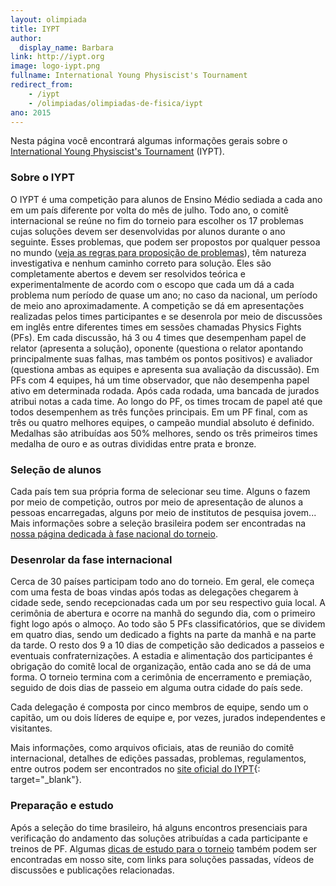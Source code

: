```yaml
---
layout: olimpiada
title: IYPT
author:
  display_name: Barbara
link: http://iypt.org 
image: logo-iypt.png
fullname: International Young Physiscist's Tournament
redirect_from: 
    - /iypt
    - /olimpiadas/olimpiadas-de-fisica/iypt
ano: 2015
---
```


Nesta página você encontrará algumas informações gerais sobre o [International Young Physiscist\'s Tournament][2] (IYPT).

### **Sobre o IYPT**

  
O IYPT é uma competição para alunos de Ensino Médio sediada a cada ano em um país diferente por volta do mês de julho. Todo ano, o comitê internacional se reúne no fim do torneio para escolher os 17 problemas cujas soluções devem ser desenvolvidas por alunos durante o ano seguinte. Esses problemas, que podem ser propostos por qualquer pessoa no mundo ([veja as regras para proposição de problemas][3]), têm natureza investigativa e nenhum caminho correto para solução. Eles são completamente abertos e devem ser resolvidos teórica e experimentalmente de acordo com o escopo que cada um dá a cada problema num período de quase um ano; no caso da nacional, um período de meio ano aproximadamente. A competição se dá em apresentações realizadas pelos times participantes e se desenrola por meio de discussões em inglês entre diferentes times em sessões chamadas Physics Fights (PFs). Em cada discussão, há 3 ou 4 times que desempenham papel de relator (apresenta a solução), oponente (questiona o relator apontando principalmente suas falhas, mas também os pontos positivos) e avaliador (questiona ambas as equipes e apresenta sua avaliação da discussão). Em PFs com 4 equipes, há um time observador, que não desempenha papel ativo em determinada rodada. Após cada rodada, uma bancada de jurados atribui notas a cada time. Ao longo do PF, os times trocam de papel até que todos desempenhem as três funções principais. Em um PF final, com as três ou quatro melhores equipes, o campeão mundial absoluto é definido. Medalhas são atribuídas aos 50% melhores, sendo os três primeiros times medalha de ouro e as outras divididas entre prata e bronze.

### **Seleção de alunos**

  
Cada país tem sua própria forma de selecionar seu time. Alguns o fazem por meio de competição, outros por meio de apresentação de alunos a pessoas encarregadas, alguns por meio de institutos de pesquisa jovem... Mais informações sobre a seleção brasileira podem ser encontradas na [nossa página dedicada à fase nacional do torneio][4].

### **Desenrolar da fase internacional**

  
Cerca de 30 países participam todo ano do torneio. Em geral, ele começa com uma festa de boas vindas após todas as delegações chegarem &agrave; cidade sede, sendo recepcionadas cada um por seu respectivo guia local. A cerimônia de abertura e ocorre na manhã do segundo dia, com o primeiro fight logo após o almoço. Ao todo são 5 PFs classificatórios, que se dividem em quatro dias, sendo um dedicado a fights na parte da manhã e na parte da tarde. O resto dos 9 a 10 dias de competição são dedicados a passeios e eventuais confraternizações. A estadia e alimentação dos participantes é obrigação do comitê local de organização, então cada ano se dá de uma forma. O torneio termina com a cerimônia de encerramento e premiação, seguido de dois dias de passeio em alguma outra cidade do país sede.

Cada delegação é composta por cinco membros de equipe, sendo um o capitão, um ou dois líderes de equipe e, por vezes, jurados independentes e visitantes.

Mais informações, como arquivos oficiais, atas de reunião do comitê internacional, detalhes de edições passadas, problemas, regulamentos, entre outros podem ser encontrados no [site oficial do IYPT][2]{:
target="_blank"}.

### **Preparação e estudo**

  
Após a seleção do time brasileiro, há alguns encontros presenciais para verificação do andamento das soluções atribuídas a cada participante e treinos de PF. Algumas [dicas de estudo para o torneio][5] também podem ser encontradas em nosso site, com links para soluções passadas, vídeos de discussões e publicações relacionadas.

 



[1]: /olimpiadas/internacionais/iypt/logo-iypt/
[2]: http://iypt.org "IYPT - site oficial"
[3]: http://iypt.org/Problems "Regulamento para proposição de problemas"
[4]: /olimpiadas/nacionais/iypt-br/ "OC - IYPT Brasil"
[5]: /estudo/iypt/ "Estudos - IYPT"
